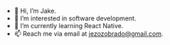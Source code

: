 - 👋 Hi, I’m Jake.
- 👀 I’m interested in software development.
- 🌱 I’m currently learning React Native.
- 📫 Reach me via email at jezozobrado@gmail.com.

<!---
jezozobrado/jezozobrado is a ✨ special ✨ repository because its `README.md` (this file) appears on your GitHub profile.
You can click the Preview link to take a look at your changes.
--->
